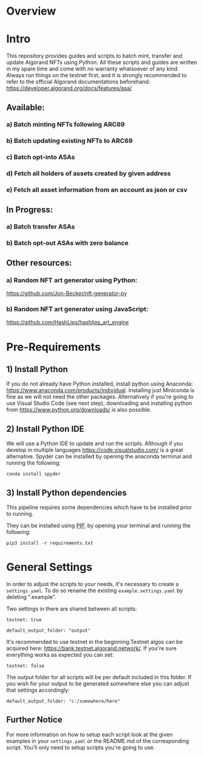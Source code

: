 # Overview

# Intro
This repository provides guides and scripts to batch mint, transfer and update Algorand NFTs using Python. 
All these scripts and guides are written in my spare time and come with no warranty whatsoever of any kind.
Always run things on the testnet first, and it is strongly recommended to refer to the official Algorand documentations beforehand: https://developer.algorand.org/docs/features/asa/

## Available:
### a) Batch minting NFTs following ARC69
### b) Batch updating existing NFTs to ARC69
### c) Batch opt-into ASAs
### d) Fetch all holders of assets created by given address
### e) Fetch all asset information from an account as json or csv

## In Progress:
### a) Batch transfer ASAs
### b) Batch opt-out ASAs with zero balance

## Other resources:
### a) Random NFT art generator using Python:
https://github.com/Jon-Becker/nft-generator-py

### b) Random NFT art generator using JavaScript:
https://github.com/HashLips/hashlips_art_engine

# Pre-Requirements

## 1) Install Python

If you do not already have Python installed, install python using Anaconda: https://www.anaconda.com/products/individual. Installing just Miniconda is fine as we will not need the other packages. Alternatively if you're going to use Visual Studio Code (see next step), downloading and installing python from https://www.python.org/downloads/ is also possible.

## 2) Install Python IDE
We will use a Python IDE to update and run the scripts. Although if you develop in multiple languages https://code.visualstudio.com/ is a great alternative. 
Spyder can be installed by opening the anaconda terminal and running the following:

```conda install spyder```


## 3) Install Python dependencies

This pipeline requires some dependencies which have to be installed prior to running.

They can be installed using [PIP](https://pypi.org/), by opening your terminal and running the following:

```pip3 install -r requirements.txt```

# General Settings

In order to adjust the scripts to your needs, it's necessary to create a `settings.yaml`. To do so rename the existing `example.settings.yaml` by deleting ".example".

Two settings in there are shared between all scripts:

```
testnet: true

default_output_folder: "output"
```

It's recommended to use testnet in the beginning.Testnet algos can be acquired here: https://bank.testnet.algorand.network/. If you're sure everything works as expected you can set:

`testnet: false`

The output folder for all scripts will be per default included in this folder. If you wish for your output to be generated somewhere else you can adjust that settings accordingly:

`default_output_folder: "c:/somewhere/here"`

## Further Notice
For more information on how to setup each script look at the given examples in your `settings.yaml` or the README.md of the corresponding script. You'll only need to setup scripts you're going to use.
